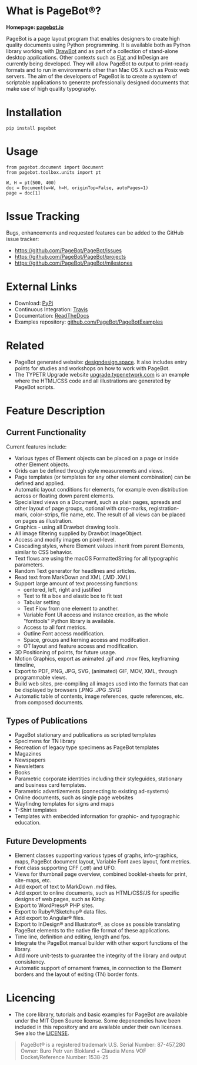 # What is PageBot®?

**Homepage: [pagebot.io](https://pagebot.io)**

PageBot is a page layout program that enables designers to create high quality
documents using Python programming. It is available both as Python library
working with [DrawBot](http://www.drawbot.com) and as part of a collection of
stand-alone desktop applications. Other contexts such as
[Flat](http://xxyxyz.org/flat) and InDesign are currently being developed. They
will allow PageBot to output to print-ready formats and to run in environments
other than Mac OS X such as Posix web servers. The aim of the developers of
PageBot is to create a system of scriptable applications to generate
professionally designed documents that make use of high quality typography.

# Installation

    pip install pagebot

# Usage

    from pagebot.document import Document
    from pagebot.toolbox.units import pt
    
    W, H = pt(500, 400)
    doc = Document(w=W, h=H, originTop=False, autoPages=1)
    page = doc[1]
    
# Issue Tracking 

Bugs, enhancements and requested features can be added to the GitHub issue tracker:

 * https://github.com/PageBot/PageBot/issues
 * https://github.com/PageBot/PageBot/projects
 * https://github.com/PageBot/PageBot/milestones

# External Links

- Download: [PyPi](https://pypi.org/project/pagebot/)
- Continuous Integration: [Travis](https://travis-ci.org/PageBot/PageBot)
- Documentation: [ReadTheDocs](https://pagebot.readthedocs.io/en/latest/)
- Examples repository: [github.com/PageBot/PageBotExamples](https://github.com/PageBot/PageBotExamples)

# Related

- PageBot generated website: [designdesign.space](http://designdesign.space). It also includes entry points
for studies and workshops on how to work with PageBot.
- The TYPETR Upgrade website [upgrade.typenetwork.com](https://upgrade.typenetwork.com) is an example where
the HTML/CSS code and all illustrations are generated by PageBot scripts.


# Feature Description

## Current Functionality

Current features include:

* Various types of Element objects can be placed on a page or inside other
  Element objects.
* Grids can be defined through style measurements and views.
* Page templates (or templates for any other element combination) can be
  defined and applied.
* Automatic layout conditions for elements, for example even distribution
  across or floating down parent elements.
* Specialized views on a Document, such as plain pages, spreads and other
  layout of page groups, optional with crop-marks, registration-mark,
color-strips, file name, etc. The result of all views can be placed on pages as
illustration.
* Graphics - using all Drawbot drawing tools.
* All image filtering supplied by Drawbot ImageObject.
* Access and modify images on pixel-level.
* Cascading styles, where Element values inherit from parent Elements, similar
  to CSS behavior.   
* Text flows are using the macOS FormattedString for all typographic
  parameters.
* Random Text generator for headlines and articles.
* Read text from MarkDown and XML (.MD .XML)
* Support large amount of text processing functions:
   * centered, left, right and justified
   * Text to fit a box and elastic box to fit text
   * Tabular setting
   * Text Flow from one element to another. 
   * Variable Font UI access and instance creation, as the whole "fonttools"
     Python library is available.
   * Access to all font metrics.
   * Outline Font access modification.
   * Space, groups and kerning access and modifcation.
   * OT layout and feature access and modification.
* 3D Positioning of points, for future usage.
* Motion Graphics, export as animated .gif and .mov files, keyframing timeline, 
* Export to PDF, PNG, JPG, SVG, (animated) GIF, MOV, XML, through programmable
  views.
* Build web sites, pre-compiling all images used into the formats that can be
  displayed by browsers (.PNG .JPG .SVG)
* Automatic table of contents, image references, quote references, etc. from
  composed documents.

## Types of Publications

* PageBot stationary and publications as scripted templates
* Specimens for TN library
* Recreation of legacy type specimens as PageBot templates
* Magazines
* Newspapers
* Newsletters
* Books
* Parametric corporate identities including their styleguides, stationary and
  business card templates.
* Parametric advertizements (connecting to existing ad-systems)
* Online documents, such as single page websites
* Wayfindng templates for signs and maps
* T-Shirt templates
* Templates with embedded information for graphic- and typographic education.

## Future Developments

* Element classes supporting various types of graphs, info-graphics, maps,
  PageBot document layout, Variable Font axes layout, font metrics.
* Font class supporting CFF (.otf) and UFO.
* Views for thumbnail page overview, combined booklet-sheets for print,
  site-maps, etc.
* Add export of text to MarkDown .md files.
* Add export to online documents, such as HTML/CSS/JS for specific designs of
  web pages, such as Kirby.
* Export to WordPress® PHP sites.
* Export to Ruby®/Sketchup® data files.
* Add export to Angular® files.
* Export to InDesign® and Illustrator®, as close as possible translating
  PageBot elements to the native file format of these applications.
* Time line, definition and editing, length and fps.
* Integrate the PageBot manual builder with other export functions of the library.
* Add more unit-tests to guarantee the integrity of the library and output
  consistency.
* Automatic support of ornament frames, in connection to the Element borders
  and the layout of exiting (TN) border fonts.

# Licencing

- The core library, tutorials and basic examples for PageBot are available
  under the MIT Open Source license. Some depencendies have been included in
  this repository and are available under their own licenses. See also the
  [LICENSE](https://github.com/PageBot/PageBot/blob/master/LICENSE.md).


> PageBot® is a registered trademark 
> U.S. Serial Number: 87-457,280
> Owner: Buro Petr van Blokland + Claudia Mens VOF
> Docket/Reference Number: 1538-25     

